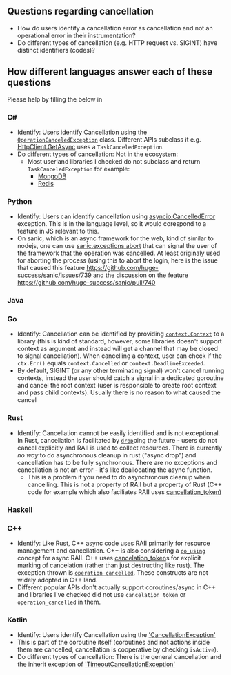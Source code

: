 ## Questions regarding cancellation

 - How do users identify a cancellation error as cancellation and not an operational error in their instrumentation? 
 - Do different types of cancellation (e.g. HTTP request vs. SIGINT) have distinct identifiers (codes)?


## How different languages answer each of these questions

Please help by filling the below in

### C#

 - Identify: Users identify Cancellation using the [`OperationCanceledException`](https://docs.microsoft.com/en-us/dotnet/api/system.operationcanceledexception?view=net-5.0) class. Different APIs subclass it e.g. [HttpClient.GetAsync](https://docs.microsoft.com/en-us/dotnet/api/system.net.http.httpclient.getasync?view=net-5.0#System_Net_Http_HttpClient_GetAsync_System_Uri_System_Threading_CancellationToken_) uses a `TaskCanceledException`.
 - Do different types of cancellation: Not in the ecosystem:
   - Most userland libraries I checked do not subclass and return `TaskCanceledException` for example:
     - [MongoDB](https://github.com/mongodb/mongo-csharp-driver/blob/010e7ee46b085cdd3762894ece9e2d258b66ab0d/tests/MongoDB.Driver.Core.Tests/Core/Async/AsyncQueueTests.cs#L96)
     - [Redis](https://github.com/StackExchange/StackExchange.Redis/blob/b0f21d3616c795ad994dd4151a5a556e9d1558b3/tests/StackExchange.Redis.Tests/AggresssiveTests.cs#L50)
### Python

- Identify: Users can identify cancellation using [asyncio.CancelledError](https://docs.python.org/3/library/asyncio-exceptions.html#asyncio.CancelledError) exception. This is in the language level, so it would corespond to a feature in JS relevant to this.
- On sanic, which is an async framework for the web, kind of similar to nodejs, one can use [sanic.exceptions.abort](https://sanic.readthedocs.io/en/latest/sanic/api_reference.html#sanic.exceptions.abort) that can signal the user of the framework that the operation was cancelled. At least originaly used for aborting the process (using this to abort the login, here is the issue that caused this feature https://github.com/huge-success/sanic/issues/739 and the discussion on the feature https://github.com/huge-success/sanic/pull/740
### Java

### Go

- Identify: Cancellation can be identified by providing [`context.Context`](https://golang.org/pkg/context/) to
a library (this is kind of standard, however, some libraries doesn't support context as argument and instead will get a channel that may be closed to signal cancellation). When cancelling a context, user can check if the `ctx.Err()` equals `context.Cancelled` or `context.DeadlineExceeded`.
- By default, SIGINT (or any other terminating signal) won't cancel running contexts, instead the user should 
catch a signal in a dedicated goroutine and cancel the root context (user is responsible to create root context and pass child contexts). Usually there is no reason to what caused the cancel

### Rust
 - Identify: Cancellation cannot be easily identified and is not exceptional. In Rust, cancellation is facilitated by [`drop`](https://doc.rust-lang.org/std/ops/trait.Drop.html)ping the future - users do not cancel explicitly and RAII is used to collect resources. There is currently _no way_ to do asynchronous cleanup in rust ("async drop") and cancellation has to be fully synchronous. There are no exceptions and cancellation is not an error - it's like deallocating the async function.
   - This is a problem if you need to do asynchronous cleanup when cancelling. This is not a property of RAII but a property of Rust (C++ code for example which also faciliates RAII uses [cancellation_token](https://github.com/lewissbaker/cppcoro#Cancellation))
 
### Haskell

### C++

 - Identify: Like Rust, C++ async code uses RAII primarily for resource management and cancellation. C++ is also considering a [`co_using`](https://github.com/lewissbaker/papers/issues/4) concept for async RAII. C++ uses [cancelation_token](https://github.com/lewissbaker/cppcoro#Cancellation)s for explicit marking of cancelation (rather than just destructing like rust). The exception thrown is [`operation_cancelled`](https://github.com/lewissbaker/cppcoro#Cancellation). These constructs are not widely adopted in C++ land. 
 - Different popular APIs don't actually support coroutines/async in C++ and libraries I've checked did not use `cancelation_token` or `operation_cancelled` in them.

### Kotlin

 - Identify: Users identify Cancellation using the ['CancellationException'](https://kotlin.github.io/kotlinx.coroutines/kotlinx-coroutines-core/kotlinx.coroutines/-cancellation-exception/index.html)
  - This is part of the coroutine itself (coroutines and not actions inside them are cancelled, cancellation is cooperative by checking `isActive`). 
  - Do different types of cancellation: There is the general cancellation and the inherit exception of ['TimeoutCancellationException'](https://kotlin.github.io/kotlinx.coroutines/kotlinx-coroutines-core/kotlinx.coroutines/-timeout-cancellation-exception/index.html)
